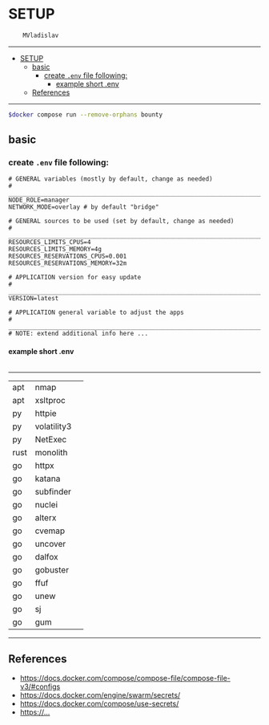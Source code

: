# SETUP

```sh
    MVladislav
```

---

- [SETUP](#setup)
  - [basic](#basic)
    - [create `.env` file following:](#create-env-file-following)
      - [example short .env](#example-short-env)
  - [References](#references)

---

```sh
$docker compose run --remove-orphans bounty
```

## basic

### create `.env` file following:

```env
# GENERAL variables (mostly by default, change as needed)
# ______________________________________________________________________________
NODE_ROLE=manager
NETWORK_MODE=overlay # by default "bridge"

# GENERAL sources to be used (set by default, change as needed)
# ______________________________________________________________________________
RESOURCES_LIMITS_CPUS=4
RESOURCES_LIMITS_MEMORY=4g
RESOURCES_RESERVATIONS_CPUS=0.001
RESOURCES_RESERVATIONS_MEMORY=32m

# APPLICATION version for easy update
# ______________________________________________________________________________
VERSION=latest

# APPLICATION general variable to adjust the apps
# ______________________________________________________________________________
# NOTE: extend additional info here ...
```

#### example short .env

```env

```

---

|      |             |     |
| :--- | :---------- | :-- |
| apt  | nmap        |     |
| apt  | xsltproc    |     |
| py   | httpie      |     |
| py   | volatility3 |     |
| py   | NetExec     |     |
| rust | monolith    |     |
| go   | httpx       |     |
| go   | katana      |     |
| go   | subfinder   |     |
| go   | nuclei      |     |
| go   | alterx      |     |
| go   | cvemap      |     |
| go   | uncover     |     |
| go   | dalfox      |     |
| go   | gobuster    |     |
| go   | ffuf        |     |
| go   | unew        |     |
| go   | sj          |     |
| go   | gum         |     |

---

## References

- <https://docs.docker.com/compose/compose-file/compose-file-v3/#configs>
- <https://docs.docker.com/engine/swarm/secrets/>
- <https://docs.docker.com/compose/use-secrets/>
- <https://...>
